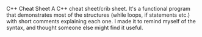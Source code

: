 C++ Cheat Sheet
A C++ cheat sheet/crib sheet. It's a functional program that demonstrates most of the structures (while loops, if statements etc.) with short comments explaining each one. I made it to remind myself of the syntax, and thought someone else might find it useful.
